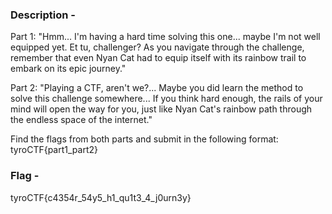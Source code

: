 ### Description - 

Part 1:
"Hmm... I'm having a hard time solving this one... maybe I'm not well equipped yet. Et tu, challenger? As you navigate through the challenge, remember that even Nyan Cat had to equip itself with its rainbow trail to embark on its epic journey."

Part 2:
"Playing a CTF, aren't we?... Maybe you did learn the method to solve this challenge somewhere... If you think hard enough, the rails of your mind will open the way for you, just like Nyan Cat's rainbow path through the endless space of the internet."

Find the flags from both parts and submit in the following format:
tyroCTF{part1_part2}

### Flag - 

tyroCTF{c4354r_54y5_h1_qu1t3_4_j0urn3y}